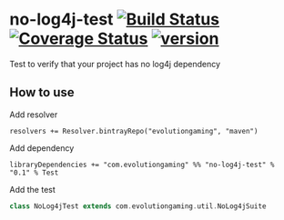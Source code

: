 # no-log4j-test [![Build Status](https://travis-ci.org/evolution-gaming/no-log4j-test.svg)](https://travis-ci.org/evolution-gaming/no-log4j-test) [![Coverage Status](https://coveralls.io/repos/evolution-gaming/no-log4j-test/badge.svg)](https://coveralls.io/r/evolution-gaming/no-log4j-test) [ ![version](https://api.bintray.com/packages/evolutiongaming/maven/no-log4j-test/images/download.svg) ](https://bintray.com/evolutiongaming/maven/no-log4j-test/_latestVersion)

Test to verify that your project has no log4j dependency

## How to use

Add resolver

    resolvers += Resolver.bintrayRepo("evolutiongaming", "maven")

Add dependency

    libraryDependencies += "com.evolutiongaming" %% "no-log4j-test" % "0.1" % Test

Add the test

```scala
class NoLog4jTest extends com.evolutiongaming.util.NoLog4jSuite
```